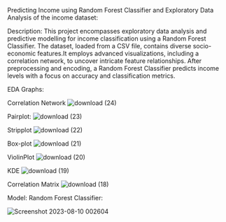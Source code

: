  Predicting Income using Random Forest Classifier and Exploratory Data Analysis of the income dataset:

 Description:
 This project encompasses  exploratory data analysis and predictive modelling for income classification using a Random Forest Classifier. 
 The dataset, loaded from a CSV file, contains diverse socio-economic features.It employs advanced visualizations, including a correlation network, to uncover intricate feature relationships. After preprocessing and encoding,
 a Random Forest Classifier predicts income levels with a focus on accuracy and classification metrics.

 EDA Graphs:

Correlation Network
 ![download (24)](https://github.com/smty2018/Amazing-Python-Scripts/assets/74114936/3f23491c-5964-4c3b-b063-0ffa9f4aa74e)

Pairplot: 
![download (23)](https://github.com/smty2018/Amazing-Python-Scripts/assets/74114936/20e6bac6-4a01-4663-a605-b3dfbc9954e1)

Stripplot
![download (22)](https://github.com/smty2018/Amazing-Python-Scripts/assets/74114936/7a10e6b1-2232-4533-a3bb-2ff7c6aa3b9a)

Box-plot
![download (21)](https://github.com/smty2018/Amazing-Python-Scripts/assets/74114936/2aa0f34f-e586-4893-9897-39a8df4fe6b9)

ViolinPlot
![download (20)](https://github.com/smty2018/Amazing-Python-Scripts/assets/74114936/2c9139c3-d393-48a6-9c08-d736753895f5)

KDE
![download (19)](https://github.com/smty2018/Amazing-Python-Scripts/assets/74114936/b0ffc2ea-9c50-4b79-9357-edad92c14466)

Correlation Matrix
![download (18)](https://github.com/smty2018/Amazing-Python-Scripts/assets/74114936/308b4224-6ed1-4d2c-a794-a0dc879d9801)

Model: Random Forest Classifier:

![Screenshot 2023-08-10 002604](https://github.com/smty2018/Amazing-Python-Scripts/assets/74114936/3570b450-59fe-4125-8e5b-e111a4a808a6)

